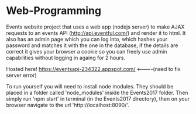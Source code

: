 # Web-Programming
Events website project that uses a web app (nodejs server) to make AJAX requests to an events API (http://api.eventful.com/) and render it to html. It also has an admin page which you can log into, which hashes your password and matches it with the one in the database, if the details are correct it gives your browser a cookie so you can freely use admin capabilities without logging in againg for 2 hours.

Hosted here!
https://eventsapi-234322.appspot.com/ <----(need to fix server error)

To run yourself you will need to install node modules. They should be placed in a folder called 'node_modules' inside the Events2017 folder.
Then simply run 'npm start' in terminal (in the Events2017 directory), then on your browser navigate to the url 'http://localhost:8090/'.

